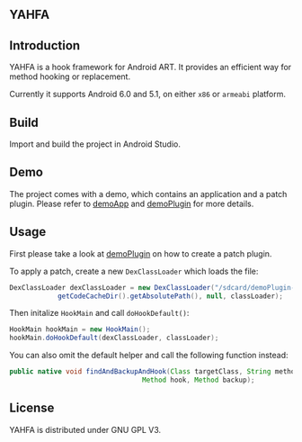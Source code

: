 YAHFA
----------------

## Introduction

YAHFA is a hook framework for Android ART. It provides an efficient way for method hooking or replacement.

Currently it supports Android 6.0 and 5.1, on either `x86` or `armeabi` platform.

## Build

Import and build the project in Android Studio. 

## Demo

The project comes with a demo, which contains an application and a patch plugin. Please refer to [demoApp](https://github.com/rk700/YAHFA/tree/master/demoApp) and [demoPlugin](https://github.com/rk700/YAHFA/tree/master/demoPlugin) for more details.

## Usage

First please take a look at [demoPlugin](https://github.com/rk700/YAHFA/tree/master/demoPlugin) on how to create a patch plugin.

To apply a patch, create a new `DexClassLoader` which loads the file:

```java
DexClassLoader dexClassLoader = new DexClassLoader("/sdcard/demoPlugin-debug.apk",
            getCodeCacheDir().getAbsolutePath(), null, classLoader);
```

Then initalize `HookMain` and call `doHookDefault()`:

```java
HookMain hookMain = new HookMain();
hookMain.doHookDefault(dexClassLoader, classLoader);
```

You can also omit the default helper and call the following function instead:

```java
public native void findAndBackupAndHook(Class targetClass, String methodName, String methodSig,
                                 Method hook, Method backup);
```

## License

YAHFA is distributed under GNU GPL V3.

